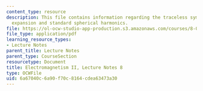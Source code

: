 ```yaml
---
content_type: resource
description: This file contains information regarding the traceless symmetric tensor
  expansion and standard spherical harmonics.
file: https://ol-ocw-studio-app-production.s3.amazonaws.com/courses/8-07-electromagnetism-ii-fall-2012/6a67040c6a90f70c8164cdea63473a30_MIT8_07F12_ln8.pdf
file_type: application/pdf
learning_resource_types:
- Lecture Notes
parent_title: Lecture Notes
parent_type: CourseSection
resourcetype: Document
title: Electromagnetism II, Lecture Notes 8
type: OCWFile
uid: 6a67040c-6a90-f70c-8164-cdea63473a30
---
```

